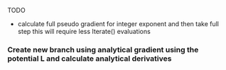 TODO

- calculate full pseudo gradient for integer exponent and then take full step
this will require less Iterate() evaluations

### Create new branch using analytical gradient using the potential L and calculate analytical derivatives